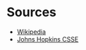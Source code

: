 # Sources
* [Wikipedia](https://en.wikipedia.org/wiki/Template:2019%E2%80%9320_coronavirus_pandemic_data)
* [Johns Hopkins CSSE](https://github.com/CSSEGISandData/COVID-19)
